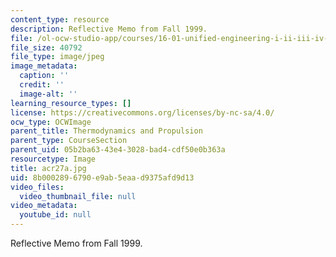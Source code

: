 ```yaml
---
content_type: resource
description: Reflective Memo from Fall 1999.
file: /ol-ocw-studio-app/courses/16-01-unified-engineering-i-ii-iii-iv-fall-2005-spring-2006/8b0002896790e9ab5eaad9375afd9d13_acr27a.jpg
file_size: 40792
file_type: image/jpeg
image_metadata:
  caption: ''
  credit: ''
  image-alt: ''
learning_resource_types: []
license: https://creativecommons.org/licenses/by-nc-sa/4.0/
ocw_type: OCWImage
parent_title: Thermodynamics and Propulsion
parent_type: CourseSection
parent_uid: 05b2ba63-43e4-3028-bad4-cdf50e0b363a
resourcetype: Image
title: acr27a.jpg
uid: 8b000289-6790-e9ab-5eaa-d9375afd9d13
video_files:
  video_thumbnail_file: null
video_metadata:
  youtube_id: null
---
```

Reflective Memo from Fall 1999.